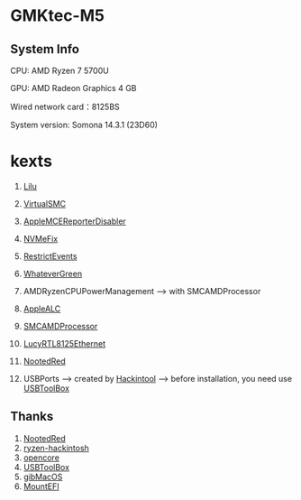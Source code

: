 # GMKtec-M5

## System Info

CPU: AMD Ryzen 7 5700U

GPU: AMD Radeon Graphics 4 GB

Wired network card：8125BS

System version: Somona 14.3.1 (23D60) 

# kexts

1. [Lilu](https://github.com/acidanthera/Lilu)

2. [VirtualSMC](https://github.com/acidanthera/VirtualSMC)

3. [AppleMCEReporterDisabler](https://dortania.github.io/OpenCore-Install-Guide/ktext.html#extras)

4. [NVMeFix](https://github.com/acidanthera/NVMeFix)

5. [RestrictEvents](https://github.com/acidanthera/RestrictEvents)

6. [WhateverGreen](https://github.com/acidanthera/WhateverGreen)

7. AMDRyzenCPUPowerManagement --> with SMCAMDProcessor

8. [AppleALC](https://github.com/acidanthera/AppleALC)

9. [SMCAMDProcessor](https://github.com/trulyspinach/SMCAMDProcessor)

10. [LucyRTL8125Ethernet](https://github.com/Mieze/LucyRTL8125Ethernet)

11. [NootedRed](https://github.com/ChefKissInc/NootedRed)

12. USBPorts --> created by [Hackintool](https://github.com/benbaker76/Hackintoo) --> before installation, you need use [USBToolBox](https://github.com/USBToolBox/kext)

## Thanks

1. [NootedRed](https://github.com/ChefKissInc/NootedRed)
2. [ryzen-hackintosh](https://github.com/mikigal/ryzen-hackintosh)
3. [opencore](https://dortania.github.io/OpenCore-Legacy-Patcher)
4. [USBToolBox](https://github.com/USBToolBox/tool)
5. [gibMacOS](https://github.com/corpnewt/gibMacOS)
6. [MountEFI](https://github.com/corpnewt/MountEFI)